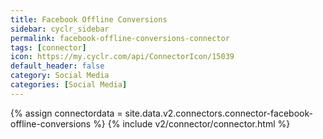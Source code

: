 ```yaml
---
title: Facebook Offline Conversions
sidebar: cyclr_sidebar
permalink: facebook-offline-conversions-connector
tags: [connector]
icon: https://my.cyclr.com/api/ConnectorIcon/15039
default_header: false
category: Social Media
categories: [Social Media]
---
```

{% assign connectordata = site.data.v2.connectors.connector-facebook-offline-conversions %}
{% include v2/connector/connector.html %}	